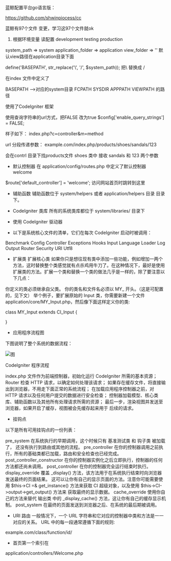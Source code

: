 蓝鲸配置平台go语言版：

https://github.com/shwinpiocess/cc

蓝鲸有97个文件 变更，学习这97个文件就ok

1. 根据环境变量 读配置
development
testing
production


system_path => system
application_folder => application
view_folder => ''  默认view路径在application目录下面

define('BASEPATH', str_replace('\\', '/', $system_path));
 把\\ 替换成 /



在index 文件中定义了

BASEPATH   -->对应的system目录
FCPATH
SYSDIR
APPPATH
VIEWPATH 
的路径



使用了CodeIgniter 框架

使用查询字符串的url方式，把FALSE 改为true
$config['enable_query_strings'] = FALSE;

样子如下：
index.php?c=controller&m=method


url 分段传递参数：
example.com/index.php/products/shoes/sandals/123

会在contrl 目录下找products文件  shoes 类中 接收 sandals 和 123 两个参数

+ 默认控制器
在 application/config/routes.php 中定义了默认控制器 welcome

$route['default_controller'] = 'welcome';  访问网站首页时跳转到这里

+ 辅助函数 
辅助函数位于 system/helpers 或者 application/helpers 目录 目录下。

+ CodeIgniter 类库
所有的系统类库都位于 system/libraries/ 目录下

+ 使用 CodeIgniter 驱动器

+ 以下是系统核心文件的清单，它们在每次 CodeIgniter 启动时被调用：

Benchmark
Config
Controller
Exceptions
Hooks
Input
Language
Loader
Log
Output
Router
Security
URI
Utf8

+ 扩展类
扩展核心类
如果你只是想往现有类中添加一些功能，例如增加一两个方法，这时替换整个类感觉就有点杀鸡用牛刀了。在这种情况下，最好是使用扩展类的方法。扩展一个类和替换一个类的做法几乎是一样的，除了要注意以下几点：

你定义的类必须继承自父类。
你的类名和文件名必须以 MY_ 开头。（这是可配置的，见下文）
举个例子，要扩展原始的 Input 类，你需要新建一个文件 application/core/MY_Input.php，然后像下面这样定义你的类:

class MY_Input extends CI_Input {

}

+ 应用程序流程图

下图说明了整个系统的数据流程：

![图](http://codeigniter.org.cn/user_guide/_images/appflowchart.png)


CodeIgniter 程序流程

index.php 文件作为前端控制器，初始化运行 CodeIgniter 所需的基本资源；
Router 检查 HTTP 请求，以确定如何处理该请求；
如果存在缓存文件，将直接输出到浏览器，不用走下面正常的系统流程；
在加载应用程序控制器之前，对 HTTP 请求以及任何用户提交的数据进行安全检查；
控制器加载模型、核心类库、辅助函数以及其他所有处理请求所需的资源；
最后一步，渲染视图并发送至浏览器，如果开启了缓存，视图被会先缓存起来用于 后续的请求。

+ 挂钩点

以下是所有可用挂钩点的一份列表：

pre_system 在系统执行的早期调用，这个时候只有 基准测试类 和 钩子类 被加载了， 还没有执行到路由或其他的流程。
pre_controller 在你的控制器调用之前执行，所有的基础类都已加载，路由和安全检查也已经完成。
post_controller_constructor 在你的控制器实例化之后立即执行，控制器的任何方法都还尚未调用。
post_controller 在你的控制器完全运行结束时执行。
display_override 覆盖 _display() 方法，该方法用于在系统执行结束时向浏览器发送最终的页面结果。 这可以让你有自己的显示页面的方法。注意你可能需要使用 $this->CI =& get_instance() 方法来获取 CI 超级对象，以及使用 $this->CI->output->get_output() 方法来 获取最终的显示数据。
cache_override 使用你自己的方法来替代 输出类 中的 _display_cache() 方法，这让你有自己的缓存显示机制。
post_system 在最终的页面发送到浏览器之后、在系统的最后期被调用。

+ URI 路由
一般情况下，一个 URL 字符串和它对应的控制器中类和方法是一一对应的关系。 URL 中的每一段通常遵循下面的规则:

example.com/class/function/id/

+ 首页第一个索引在

application/controllers/Welcome.php